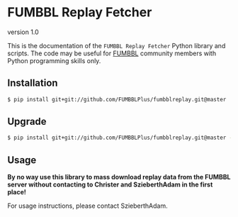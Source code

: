 FUMBBL Replay Fetcher
==

version 1.0

This is the documentation of the ``FUMBBL Replay Fetcher`` Python library and scripts.
The code may be useful for [FUMBBL](http://fumbbl.com/) community members with Python programming skills only.


Installation
------------

```bash
$ pip install git+git://github.com/FUMBBLPlus/fumbblreplay.git@master
```

Upgrade
-------

```bash
$ pip install git+git://github.com/FUMBBLPlus/fumbblreplay.git@master --upgrade
```

Usage
-----

**By no way use this library to mass download replay data from the FUMBBL server without contacting to Christer and SzieberthAdam in the first place!**

For usage instructions, please contact SzieberthAdam.
